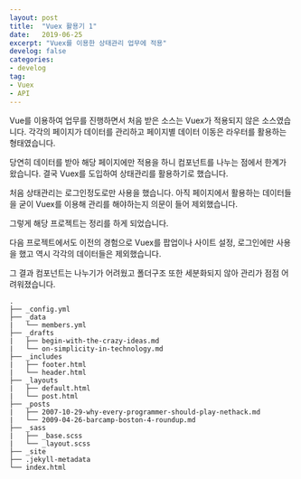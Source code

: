 ```yaml
---
layout: post
title:  "Vuex 활용기 1"
date:   2019-06-25
excerpt: "Vuex를 이용한 상태관리 업무에 적용"
develog: false
categories:
- develog
tag:
- Vuex
- API
---
```


Vue를 이용하여 업무를 진행하면서 처음 받은 소스는 Vuex가 적용되지 않은 소스였습니다. 각각의 페이지가 데이터를 관리하고 페이지별 데이터 이동은 라우터를 활용하는 형태였습니다.

당연히 데이터를 받아 해당 페이지에만 적용을 하니 컴포넌트를 나누는 점에서 한계가 왔습니다. 결국 Vuex를 도입하여 상태관리를 활용하기로 했습니다.

처음 상태관리는 로그인정도로만 사용을 했습니다. 아직 페이지에서 활용하는 데이터들을 굳이 Vuex를 이용해 관리를 해야하는지 의문이 들어 제외했습니다.

그렇게 해당 프로젝트는 정리를 하게 되었습니다.

다음 프로젝트에서도 이전의 경험으로 Vuex를 팝업이나 사이트 설정, 로그인에만 사용을 했고 역시 각각의 데이터들은 제외했습니다.

그 결과 컴포넌트는 나누기가 어려웠고 폴더구조 또한 세분화되지 않아 관리가 점점 어려워졌습니다.

```
.
├── _config.yml
├── _data
|   └── members.yml
├── _drafts
|   ├── begin-with-the-crazy-ideas.md
|   └── on-simplicity-in-technology.md
├── _includes
|   ├── footer.html
|   └── header.html
├── _layouts
|   ├── default.html
|   └── post.html
├── _posts
|   ├── 2007-10-29-why-every-programmer-should-play-nethack.md
|   └── 2009-04-26-barcamp-boston-4-roundup.md
├── _sass
|   ├── _base.scss
|   └── _layout.scss
├── _site
├── .jekyll-metadata
└── index.html
```

